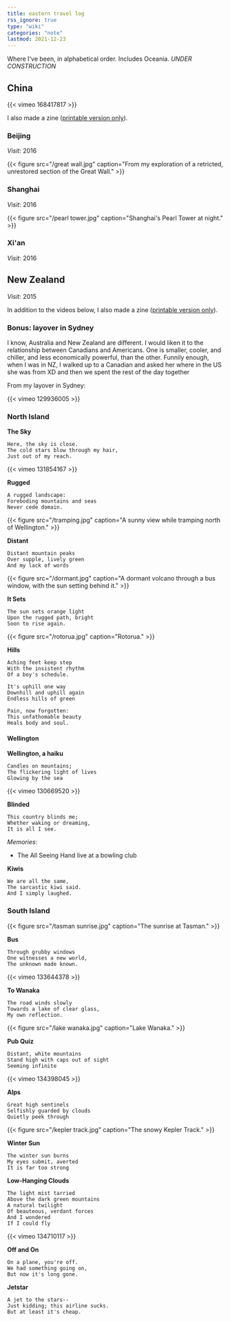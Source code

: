 ```yaml
---
title: eastern travel log
rss_ignore: true
type: "wiki"
categories: "note"
lastmod: 2021-12-23
---
```


Where I've been, in alphabetical order. Includes Oceania. *UNDER CONSTRUCTION*

## China

{{< vimeo 168417817 >}}

I also made a zine ([printable version only](/zine-dynasty.pdf)).

### Beijing
*Visit*: 2016

{{< figure src="/great wall.jpg" caption="From my exploration of a retricted, unrestored section of the Great Wall." >}}

### Shanghai
*Visit*: 2016

{{< figure src="/pearl tower.jpg" caption="Shanghai's Pearl Tower at night." >}}

### Xi'an
*Visit*: 2016

## New Zealand

*Visit*: 2015

In addition to the videos below, I also made a zine ([printable version only](/new-zineland.pdf)).

### Bonus: layover in Sydney

I know, Australia and New Zealand are different. I would liken it to the relationship between Canadians and Americans. One is smaller, cooler, and chiller, and less economically powerful, than the other. Funnily enough, when I was in NZ, I walked up to a Canadian and asked her where in the US she was from XD and then we spent the rest of the day together

From my layover in Sydney:

{{< vimeo 129936005 >}}

### North Island

**The Sky**
```
Here, the sky is close.
The cold stars blow through my hair,
Just out of my reach.
```

{{< vimeo 131854167 >}}

**Rugged**
```
A rugged landscape:
Foreboding mountains and seas
Never cede domain.
```

{{< figure src="/tramping.jpg" caption="A sunny view while tramping north of Wellington." >}}

**Distant**
```
Distant mountain peaks
Over supple, lively green
And my lack of words
```

{{< figure src="/dormant.jpg" caption="A dormant volcano through a bus window, with the sun setting behind it." >}}

**It Sets**
```
The sun sets orange light
Upon the rugged path, bright
Soon to rise again.
```

{{< figure src="/rotorua.jpg" caption="Rotorua." >}}

**Hills**
```
Aching feet keep step
With the insistent rhythm
Of a boy's schedule.

It's uphill one way
Downhill and uphill again
Endless hills of green

Pain, now forgotten:
This unfathomable beauty
Heals body and soul.
```

#### Wellington

**Wellington, a haiku**
```
Candles on mountains;
The flickering light of lives
Glowing by the sea
```

{{< vimeo 130669520 >}}

**Blinded**
```
This country blinds me;
Whether waking or dreaming,
It is all I see.
```

*Memories*:
- The All Seeing Hand live at a bowling club

**Kiwis**
```
We are all the same,
The sarcastic kiwi said.
And I simply laughed.
```

### South Island

{{< figure src="/tasman sunrise.jpg" caption="The sunrise at Tasman." >}}

**Bus**
```
Through grubby windows
One witnesses a new world,
The unknown made known.
```

{{< vimeo 133644378 >}}

**To Wanaka**
```
The road winds slowly
Towards a lake of clear glass,
My own reflection.
```

{{< figure src="/lake wanaka.jpg" caption="Lake Wanaka." >}}

**Pub Quiz**
```
Distant, white mountains
Stand high with caps out of sight
Seeming infinite
```

{{< vimeo 134398045 >}}

**Alps**
```
Great high sentinels
Selfishly guarded by clouds
Quietly peek through
```

{{< figure src="/kepler track.jpg" caption="The snowy Kepler Track." >}}

**Winter Sun**
```
The winter sun burns
My eyes submit, averted
It is far too strong
```

**Low-Hanging Clouds**

```
The light mist tarried
Above the dark green mountains
A natural twilight
Of beauteous, verdant forces
And I wondered
If I could fly
```

{{< vimeo 134710117 >}}

**Off and On**
```
On a plane, you're off.
We had something going on,
But now it's long gone.
```

**Jetstar**
```
A jet to the stars--
Just kidding; this airline sucks.
But at least it's cheap.
```
